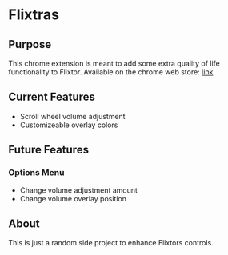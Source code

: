 # Flixtras

## Purpose

This chrome extension is meant to add some extra quality of life functionality to Flixtor.
Available on the chrome web store: [link](https://chrome.google.com/webstore/detail/flixtras/jigkighnoeljhnmfkemlcijgdfjhligf)

## Current Features

- Scroll wheel volume adjustment
- Customizeable overlay colors

## Future Features

### Options Menu

- Change volume adjustment amount
- Change volume overlay position

## About

This is just a random side project to enhance Flixtors controls.

